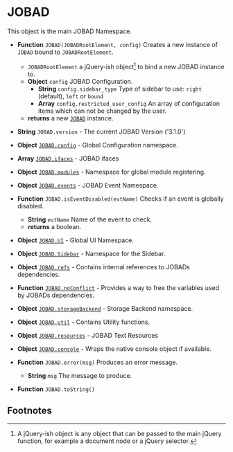 # JOBAD
This object is the main JOBAD Namespace. 

* **Function** `JOBAD(JOBADRootElement, config)` Creates a new instance of `JOBAD` bound to `JOBADRootElement`. 
	* `JOBADRootElement` a jQuery-ish object[^1] to bind a new JOBAD instance to. 
	* **Object** `config` JOBAD Configuration. 
		* **String** `config.sidebar_type` Type of sidebar to use: `right` (default), `left` or `bound`
		* **Array** `config.restricted_user_config` An array of configuration items which can not be changed by the user. 
	* **returns** a new [`JOBAD`](JOBADInstance/index.md) instance. 

* **String** `JOBAD.version` - The current JOBAD Version ('3.1.0')
* **Object** [`JOBAD.config`](JOBAD.config.md) - Global Configuration namespace. 

* **Array** [`JOBAD.ifaces`](JOBAD.ifaces/index.md) - JOBAD ifaces


* **Object** [`JOBAD.modules`](JOBAD.modules/index.md) - Namespace for global module registering. 

* **Object** [`JOBAD.events`](JOBAD.events/index.md) - JOBAD Event Namespace. 
* **Function** `JOBAD.isEventDisabled(evtName)` Checks if an event is globally disabled. 
	* **String** `evtName` Name of the event to check. 
	* **returns** a boolean. 

* **Object** [`JOBAD.UI`](JOBAD.UI/index.md) - Global UI Namespace. 
* **Object** [`JOBAD.Sidebar`](JOBAD.Sidebar.md) - Namespace for the Sidebar. 

* **Object** [`JOBAD.refs`](JOBAD.refs.md) - Contains internal references to  JOBADs dependencies. 

* **Function** [`JOBAD.noConflict`](JOBAD.noConflict.md) - Provides a way to free the variables used by JOBADs dependencies. 

* **Object** [`JOBAD.storageBackend`](JOBAD.storageBackend.md) - Storage Backend namespace. 

* **Object** [`JOBAD.util`](JOBAD.util.md) - Contains Utility functions. 
* **Object** [`JOBAD.resources`](JOBAD.resources.md) - JOBAD Text Resources

* **Object** [`JOBAD.console`](JOBAD.console.md) - Wraps the native console object if available. 
* **Function** `JOBAD.error(msg)` Produces an error message. 
	* **String** `msg` The message to produce. 
* **Function** `JOBAD.toString()` 


## Footnotes
[^1]: A jQuery-ish object is any object that can be passed to the main jQuery function, for example a document node or a jQuery selector. 
